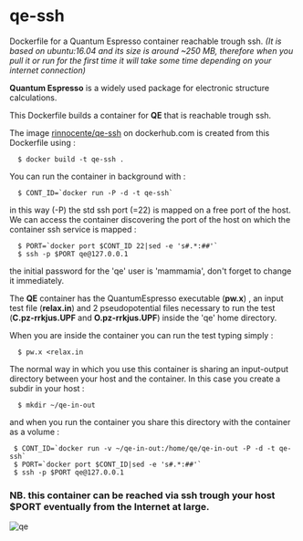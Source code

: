 # qe-ssh
Dockerfile for a Quantum Espresso container reachable trough ssh.
*(It is based on ubuntu:16.04 and its size is around ~250 MB, therefore when you pull it or run for the first time it will take some time depending on your internet connection)*

**Quantum Espresso** is a widely used package for electronic structure calculations.

This Dockerfile builds a container for **QE** that is reachable trough ssh.

The image [rinnocente/qe-ssh](https://hub.docker.com/r/rinnocente/qe-ssh/) on dockerhub.com is created from this Dockerfile using :
```
  $ docker build -t qe-ssh .
```
You can run the container in background  with :
```
  $ CONT_ID=`docker run -P -d -t qe-ssh`
```
in this way (-P) the std ssh port (=22) is mapped on a free port of the host.
We can access the container discovering the port of the host on which the container ssh service is mapped :
```
  $ PORT=`docker port $CONT_ID 22|sed -e 's#.*:##'`
  $ ssh -p $PORT qe@127.0.0.1
```
the initial password for the 'qe' user is 'mammamia', don't forget to change it immediately.

The **QE** container has the QuantumEspresso executable (**pw.x**) , an input test file (**relax.in**)
and 2 pseudopotential files necessary to run the test (**C.pz-rrkjus.UPF** and **O.pz-rrkjus.UPF**) inside
the 'qe' home directory.

When you are inside the container you can run the test typing simply :
```
  $ pw.x <relax.in
```

The normal way in which you use this container is sharing an input-output directory between your host 
and the container. In this case you create a subdir in your host :
```
  $ mkdir ~/qe-in-out
```
and when you run the container you share this directory  with the container as a volume :
```
 $ CONT_ID=`docker run -v ~/qe-in-out:/home/qe/qe-in-out -P -d -t qe-ssh`
 $ PORT=`docker port $CONT_ID|sed -e 's#.*:##'`
 $ ssh -p $PORT qe@127.0.0.1
```
### NB. this container can be reached via ssh trough **your host $PORT** eventually from the Internet at large.

![qe](http://www.quantum-espresso.org/wp-content/uploads/2011/12/Quantum_espresso_logo.jpg)

